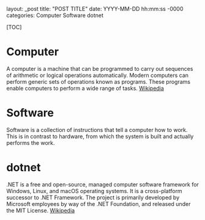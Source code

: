 layout: _post
title: "POST TITLE"
date: YYYY-MM-DD hh:mm:ss -0000
categories: Computer Software dotnet

[TOC]

# Computer

A computer is a machine that can be programmed to carry out sequences of arithmetic or logical operations automatically. Modern computers can perform generic sets of operations known as programs. These programs enable computers to perform a wide range of tasks. [Wikipedia](https://en.wikipedia.org/wiki/Computer)

# Software

Software is a collection of instructions that tell a computer how to work. This is in contrast to hardware, from which the system is built and actually performs the work.

# dotnet

.NET is a free and open-source, managed computer software framework for Windows, Linux, and macOS operating systems. It is a cross-platform successor to .NET Framework. The project is primarily developed by Microsoft employees by way of the .NET Foundation, and released under the MIT License. [Wikipedia](https://en.wikipedia.org/wiki/.NET)

